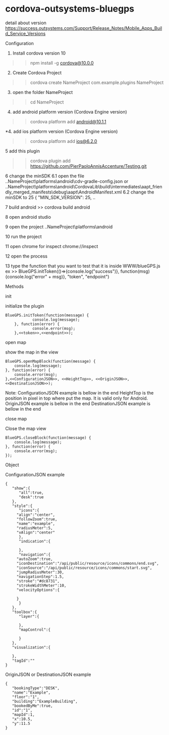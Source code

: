 # cordova-outsystems-bluegps

detail about version
https://success.outsystems.com/Support/Release_Notes/Mobile_Apps_Build_Service_Versions

Configuration

1. Install cordova version 10
  
  >> npm install -g cordova@10.0.0
  
2. Create Cordova Project
 
 >> cordova create NameProject com.example.plugins NameProject
  
3. open the folder NameProject
  >> cd NameProject
  
4. add android platform version (Cordova Engine version)
  >> cordova platform add android@10.1.1
  
*4. add ios platform version (Cordova Engine version)
  >> cordova platform add ios@6.2.0
  
  
 5 add this plugin 
  >> cordova plugin add https://github.com/PierPaoloAnnisAccenture/Testing.git
  
  
  6 change the minSDK
    6.1 open the file 
      ..NameProject\platforms\android\cdv-gradle-config.json
      or 
      ..NameProject\platforms\android\CordovaLib\build\intermediates\aapt_friendly_merged_manifests\debug\aapt\AndroidManifest.xml
    6.2 change the minSDK to 25
          {
          "MIN_SDK_VERSION": 25,
          ..
          
  7 build android
    >> cordova build android


  8 open android studio
  
  9 open the project
    ..NameProject\platforms\android
  
  10 run the project
  
  11 open chrome for inspect
    chrome://inspect
  
  12 open the process
  
  13 type the function that you want to test that it is inside WWW/blueGPS.js
  ex
    >> BlueGPS.initToken(()=>{console.log("success")}, function(msg){console.log("error" + msg)}, "token", "endpoint")
  
  
  

Methods

init

initialize the plugin

	BlueGPS.initToken(function(message) {
    			console.log(message);
		}, function(error) {
    			console.error(msg);
		},<<token>>,<<endpoint>>);
	

open map

show the map in the view
	
	BlueGPS.openMapBlock(function(message) {
	    console.log(message);
	}, function(error) {
	    console.error(msg);
	},<<ConfigurationJSON>>, <<HeightTop>>, <<OriginJSON>>, <<DestinationJSON>>);
	
Note: 
ConfigurationJSON example is bellow in the end
HeightTop is the position in pixel in top where put the map. It is valid only for Android.
OriginJSON example is bellow in the end
DestinationJSON example is bellow in the end

	
	
close map

Close the map view
	
	BlueGPS.closeBlock(function(message) {
	    console.log(message);
	}, function(error) {
	    console.error(msg);
	});


Object

ConfigurationJSON example

	{
	   "show":{
	      "all":true,
	      "desk":true
	   },
	   "style":{
	      "icons":{
		 "align":"center",
		 "followZoom":true,
		 "name":"example",
		 "radiusMeter":5,
		 "vAlign":"center"
	      },
	      "indication":{

	      },
	      "navigation":{
		 "autoZoom":true,
		 "iconDestination":"/api/public/resource/icons/commons/end.svg",
		 "iconSource":"/api/public/resource/icons/commons/start.svg",
		 "jumpRadiusMeter":30,
		 "navigationStep":1.5,
		 "stroke":"#dc8731",
		 "strokeWidthMeter":10,
		 "velocityOptions":{

		 }
	      }
	   },
	   "toolbox":{
	      "layer":{

	      },
	      "mapControl":{

	      }
	   },
	   "visualization":{

	   },
	   "tagId":""
	}

OriginJSON or DestinationJSON example

	{
	   "bookingType":"DESK",
	   "name":"Example",
	   "floor":"1",
	   "building":"ExampleBuilding",
	   "bookedByMe":true,
	   "id":"1",
	   "mapId":1,
	   "x":10.5,
	   "y":11.5
	}
	

